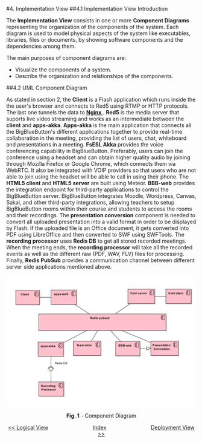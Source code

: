 #4. Implementation View
##4.1 Implementation View Introduction

The **Implementation View** consists  in one or more **Component Diagrams** representing the organization of the components of the system. Each diagram is used to model physical aspects of the system like executables, libraries, files or documents, by showing software components and the dependencies among them. 

The main purposes of component diagrams are:

* Visualize the components of a system.
* Describe the organization and relationships of the components.

##4.2 UML Component Diagram

As stated in section 2, the **Client** is a Flash application which runs inside the the user's browser and connects to Red5 using RTMP  or HTTP protocols. The last one tunnels the data to <a href="https://en.wikipedia.org/wiki/Nginx"> **Nginx** </a>.  **Red5** is the media server that suports live video streaming and works as an intermediate between the **client** and **apps-akka**. **Apps-akka** is the main application that connects all the BigBlueButton's different applications together to provide real-time collaboration in the meeting, providing the list of users, chat, whiteboard and presentations in a meeting. **FsESL Akka** provides the voice conferencing capability in BigBlueButton. Preferably, users can join the conference using a headset and can obtain higher quality audio by joining through Mozilla Firefox or Google Chrome, which connects them via WebRTC. It also be integrated with VOIP providers so that users who are not able to join using the headset will be able to call in using their phone. The **HTML5 client** and **HTML5 server** are built using Meteor. **BBB-web** provides the integration endpoint for third-party applications to control the BigBlueButton server. BigBlueButton integrates Moodle, Wordpress, Canvas, Sakai, and other third-party integrations, allowing teachers to setup BigBlueButton rooms within their course and students to access the rooms and their recordings. The **presentation conversion** component is needed to convert all uploaded presentation into a valid format in order to be displayed by Flash. If the uploaded file is an Office document, it gets converted into PDF using LibreOffice and then converted to SWF using SWFTools. The **recording processor** uses **Redis DB** to get all stored recorded meetings. When the meeting ends, the **recording processor** will take all the recorded events as well as the different raw (PDF, WAV, FLV) files for processing. Finally, **Redis PubSub** provides a communication channel between different server side applications mentioned above.

<p align="center">
  <img src="https://github.com/mariateresachaves/bigbluebutton/blob/master/ESOF-DOCS/Software_Architecture/images/component_diagram_1.png">
  <span class="caption">
        <p align="center"><b>Fig. 1</b> - Component Diagram</p>
        </span>
</p>

<p align=center>
  <a href="https://github.com/mariateresachaves/bigbluebutton/blob/master/ESOF-DOCS/Software_Architecture/Logical%20View.md#3-logical_view"><< Logical View</a>
  &nbsp;&nbsp;&nbsp;&nbsp;&nbsp;&nbsp;&nbsp;&nbsp;&nbsp;&nbsp;&nbsp;&nbsp;&nbsp;&nbsp;&nbsp;&nbsp;&nbsp;&nbsp;&nbsp;&nbsp;&nbsp;&nbsp;&nbsp;&nbsp;&nbsp;&nbsp;&nbsp;&nbsp;
  <a href="https://github.com/mariateresachaves/bigbluebutton/blob/master/ESOF-DOCS/Software_Architecture/Index.md">Index</a>
  &nbsp;&nbsp;&nbsp;&nbsp;&nbsp;&nbsp;&nbsp;&nbsp;&nbsp;&nbsp;&nbsp;&nbsp;&nbsp;&nbsp;&nbsp;&nbsp;&nbsp;&nbsp;&nbsp;&nbsp;&nbsp;&nbsp;&nbsp;&nbsp;&nbsp;&nbsp;&nbsp;&nbsp;
  <a href="https://github.com/mariateresachaves/bigbluebutton/blob/master/ESOF-DOCS/Software_Architecture/Deployment%20View.md">Deployment View >></a>
</p>

